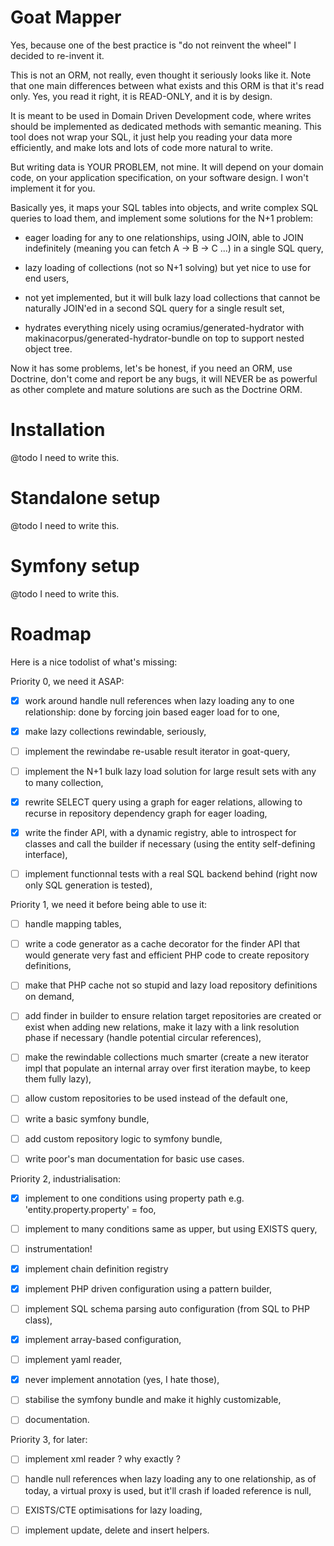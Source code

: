 # Goat Mapper

Yes, because one of the best practice is "do not reinvent the wheel" I decided
to re-invent it.

This is not an ORM, not really, even thought it seriously looks like it. Note
that one main differences between what exists and this ORM is that it's read
only. Yes, you read it right, it is READ-ONLY, and it is by design.

It is meant to be used in Domain Driven Development code, where writes should
be implemented as dedicated methods with semantic meaning. This tool does not
wrap your SQL, it just help you reading your data more efficiently, and make
lots and lots of code more natural to write.

But writing data is YOUR PROBLEM, not mine. It will depend on your domain code,
on your application specification, on your software design. I won't implement
it for you.

Basically yes, it maps your SQL tables into objects, and write complex SQL
queries to load them, and implement some solutions for the N+1 problem:

 - eager loading for any to one relationships, using JOIN, able to JOIN
   indefinitely (meaning you can fetch A -> B -> C ...) in a single SQL
   query,

 - lazy loading of collections (not so N+1 solving) but yet nice to use
   for end users,

 - not yet implemented, but it will bulk lazy load collections that cannot
   be naturally JOIN'ed in a second SQL query for a single result set,

 - hydrates everything nicely using ocramius/generated-hydrator with
   makinacorpus/generated-hydrator-bundle on top to support nested
   object tree.

Now it has some problems, let's be honest, if you need an ORM, use Doctrine,
don't come and report be any bugs, it will NEVER be as powerful as other
complete and mature solutions are such as the Doctrine ORM.

# Installation

@todo I need to write this.

# Standalone setup

@todo I need to write this.

# Symfony setup

@todo I need to write this.

# Roadmap

Here is a nice todolist of what's missing:

Priority 0, we need it ASAP:

 - [x] work around handle null references when lazy loading any to one
   relationship: done by forcing join based eager load for to one,

 - [x] make lazy collections rewindable, seriously,

 - [ ] implement the rewindabe re-usable result iterator in goat-query,

 - [ ] implement the N+1 bulk lazy load solution for large result sets with
   any to many collection,

 - [x] rewrite SELECT query using a graph for eager relations, allowing to
   recurse in repository dependency graph for eager loading,

 - [x] write the finder API, with a dynamic registry, able to introspect for
   classes and call the builder if necessary (using the entity self-defining
   interface),

 - [ ] implement functionnal tests with a real SQL backend behind (right now
   only SQL generation is tested),

Priority 1, we need it before being able to use it:

 - [ ] handle mapping tables,

 - [ ] write a code generator as a cache decorator for the finder API that would
   generate very fast and efficient PHP code to create repository definitions,

 - [ ] make that PHP cache not so stupid and lazy load repository definitions
   on demand,

 - [ ] add finder in builder to ensure relation target repositories are created
   or exist when adding new relations, make it lazy with a link resolution phase
   if necessary (handle potential circular references),

 - [ ] make the rewindable collections much smarter (create a new iterator impl
   that populate an internal array over first iteration maybe, to keep them
   fully lazy),

 - [ ] allow custom repositories to be used instead of the default one,

 - [ ] write a basic symfony bundle,

 - [ ] add custom repository logic to symfony bundle,

 - [ ] write poor's man documentation for basic use cases.

Priority 2, industrialisation:

 - [x] implement to one conditions using property path e.g.
   'entity.property.property' = foo,

 - [ ] implement to many conditions same as upper, but using EXISTS query,

 - [ ] instrumentation!

 - [x] implement chain definition registry

 - [x] implement PHP driven configuration using a pattern builder,

 - [ ] implement SQL schema parsing auto configuration (from SQL to PHP class),

 - [x] implement array-based configuration,

 - [ ] implement yaml reader,

 - [x] never implement annotation (yes, I hate those),

 - [ ] stabilise the symfony bundle and make it highly customizable,

 - [ ] documentation.

Priority 3, for later:

 - [ ] implement xml reader ? why exactly ?

 - [ ] handle null references when lazy loading any to one relationship,
   as of today, a virtual proxy is used, but it'll crash if loaded reference
   is null,

 - [ ] EXISTS/CTE optimisations for lazy loading,

 - [ ] implement update, delete and insert helpers.
